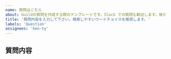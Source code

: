 ```yaml
---
name: 質問はこちら
about: Guildの質問を作成する際のテンプレートです。Slack での質問も歓迎します。後から見返すことを考えて、解決したらどうやって解決したかも記載してください。
title: '質問内容を入力して下さい。検索しやすいワードチョイスを推奨します。'
labels: 'Question'
assignees: 'ken-ty'
---
```



## 質問内容

<!-- 質問内容を記載してください。 -->
<!-- 後から見返すことも考えて、close する時に結末を記載して下さい。 -->

